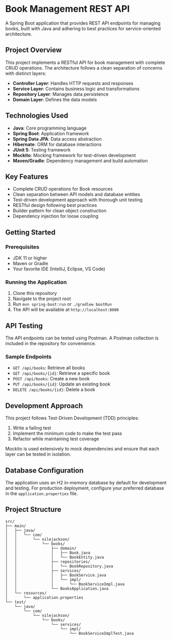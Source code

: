 # Book Management REST API

A Spring Boot application that provides REST API endpoints for managing books, built with Java and adhering to best practices for service-oriented architecture.

## Project Overview

This project implements a RESTful API for book management with complete CRUD operations. The architecture follows a clean separation of concerns with distinct layers:

- **Controller Layer**: Handles HTTP requests and responses
- **Service Layer**: Contains business logic and transformations
- **Repository Layer**: Manages data persistence
- **Domain Layer**: Defines the data models

## Technologies Used

- **Java**: Core programming language
- **Spring Boot**: Application framework
- **Spring Data JPA**: Data access abstraction
- **Hibernate**: ORM for database interactions
- **JUnit 5**: Testing framework
- **Mockito**: Mocking framework for test-driven development
- **Maven/Gradle**: Dependency management and build automation

## Key Features

- Complete CRUD operations for Book resources
- Clean separation between API models and database entities
- Test-driven development approach with thorough unit testing
- RESTful design following best practices
- Builder pattern for clean object construction
- Dependency injection for loose coupling

## Getting Started

### Prerequisites

- JDK 11 or higher
- Maven or Gradle
- Your favorite IDE (IntelliJ, Eclipse, VS Code)

### Running the Application

1. Clone this repository
2. Navigate to the project root
3. Run `mvn spring-boot:run` or `./gradlew bootRun`
4. The API will be available at `http://localhost:8080`

## API Testing

The API endpoints can be tested using Postman. A Postman collection is included in the repository for convenience.

### Sample Endpoints

- `GET /api/books`: Retrieve all books
- `GET /api/books/{id}`: Retrieve a specific book
- `POST /api/books`: Create a new book
- `PUT /api/books/{id}`: Update an existing book
- `DELETE /api/books/{id}`: Delete a book

## Development Approach

This project follows Test-Driven Development (TDD) principles:

1. Write a failing test
2. Implement the minimum code to make the test pass
3. Refactor while maintaining test coverage

Mockito is used extensively to mock dependencies and ensure that each layer can be tested in isolation.

## Database Configuration

The application uses an H2 in-memory database by default for development and testing. For production deployment, configure your preferred database in the `application.properties` file.

## Project Structure

```
src/
├── main/
│   ├── java/
│   │   └── com/
│   │       └── nilejackson/
│   │           └── books/
│   │               ├── domain/
│   │               │   ├── Book.java
│   │               │   └── BookEntity.java
│   │               ├── repositories/
│   │               │   └── BookRepository.java
│   │               ├── services/
│   │               │   ├── BookService.java
│   │               │   └── impl/
│   │               │       └── BookServiceImpl.java
│   │               └── BooksApplication.java
│   └── resources/
│       └── application.properties
└── test/
    └── java/
        └── com/
            └── nilejackson/
                └── books/
                    └── services/
                        └── impl/
                            └── BookServiceImplTest.java
```


